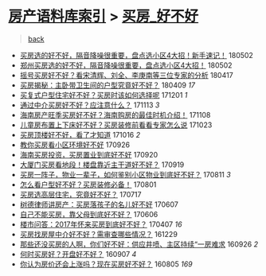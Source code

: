 [房产语料库索引](../../README.md)  > [买房_好不好](买房_好不好.md)
====
> [back](../README.md)

- [买房选的好不好，隔音降噪很重要，盘点选小区4大招！新手速记！](http://jkwz.applinzi.com/ittc/7098498683513603088.html#%E4%B9%B0%E6%88%BF%E9%80%89%E7%9A%84%E5%A5%BD%E4%B8%8D%E5%A5%BD%EF%BC%8C%E9%9A%94%E9%9F%B3%E9%99%8D%E5%99%AA%E5%BE%88%E9%87%8D%E8%A6%81%EF%BC%8C%E7%9B%98%E7%82%B9%E9%80%89%E5%B0%8F%E5%8C%BA4%E5%A4%A7%E6%8B%9B%EF%BC%81%E6%96%B0%E6%89%8B%E9%80%9F%E8%AE%B0%EF%BC%81) 180502  
- [郑州买房选的好不好，隔音降噪很重要，盘点选小区4大招！](http://jkwz.applinzi.com/ittc/7098498683471660039.html#%E9%83%91%E5%B7%9E%E4%B9%B0%E6%88%BF%E9%80%89%E7%9A%84%E5%A5%BD%E4%B8%8D%E5%A5%BD%EF%BC%8C%E9%9A%94%E9%9F%B3%E9%99%8D%E5%99%AA%E5%BE%88%E9%87%8D%E8%A6%81%EF%BC%8C%E7%9B%98%E7%82%B9%E9%80%89%E5%B0%8F%E5%8C%BA4%E5%A4%A7%E6%8B%9B%EF%BC%81) 180502  
- [摇号买房好不好？看宋清辉、刘全、李庚南等三位专家的分析](http://jkwz.applinzi.com/ittc/7092975639365944336.html#%E6%91%87%E5%8F%B7%E4%B9%B0%E6%88%BF%E5%A5%BD%E4%B8%8D%E5%A5%BD%EF%BC%9F%E7%9C%8B%E5%AE%8B%E6%B8%85%E8%BE%89%E3%80%81%E5%88%98%E5%85%A8%E3%80%81%E6%9D%8E%E5%BA%9A%E5%8D%97%E7%AD%89%E4%B8%89%E4%BD%8D%E4%B8%93%E5%AE%B6%E7%9A%84%E5%88%86%E6%9E%90) 180417  
- [买房揭秘：主卧带卫生间的户型究竟好不好？](http://jkwz.applinzi.com/ittc/7089935183862301706.html#%E4%B9%B0%E6%88%BF%E6%8F%AD%E7%A7%98%EF%BC%9A%E4%B8%BB%E5%8D%A7%E5%B8%A6%E5%8D%AB%E7%94%9F%E9%97%B4%E7%9A%84%E6%88%B7%E5%9E%8B%E7%A9%B6%E7%AB%9F%E5%A5%BD%E4%B8%8D%E5%A5%BD%EF%BC%9F) 180409 *17* 
- [买复式户型住宅好不好？买房时该如何选择呢](http://jkwz.applinzi.com/ittc/7042166941207233552.html#%E4%B9%B0%E5%A4%8D%E5%BC%8F%E6%88%B7%E5%9E%8B%E4%BD%8F%E5%AE%85%E5%A5%BD%E4%B8%8D%E5%A5%BD%EF%BC%9F%E4%B9%B0%E6%88%BF%E6%97%B6%E8%AF%A5%E5%A6%82%E4%BD%95%E9%80%89%E6%8B%A9%E5%91%A2) 171201 *1* 
- [通过中介买房好不好？应注意什么？](http://jkwz.applinzi.com/ittc/7035475048956167185.html#%E9%80%9A%E8%BF%87%E4%B8%AD%E4%BB%8B%E4%B9%B0%E6%88%BF%E5%A5%BD%E4%B8%8D%E5%A5%BD%EF%BC%9F%E5%BA%94%E6%B3%A8%E6%84%8F%E4%BB%80%E4%B9%88%EF%BC%9F) 171113 *3* 
- [海南房产旺季买房好不好？海南购房的最佳时机介绍！](http://jkwz.applinzi.com/ittc/7033624635109803025.html#%E6%B5%B7%E5%8D%97%E6%88%BF%E4%BA%A7%E6%97%BA%E5%AD%A3%E4%B9%B0%E6%88%BF%E5%A5%BD%E4%B8%8D%E5%A5%BD%EF%BC%9F%E6%B5%B7%E5%8D%97%E8%B4%AD%E6%88%BF%E7%9A%84%E6%9C%80%E4%BD%B3%E6%97%B6%E6%9C%BA%E4%BB%8B%E7%BB%8D%EF%BC%81) 171108  
- [儿童房布置上下床好不好？买房装修前看看专家怎么说](http://jkwz.applinzi.com/ittc/7027593468791243793.html#%E5%84%BF%E7%AB%A5%E6%88%BF%E5%B8%83%E7%BD%AE%E4%B8%8A%E4%B8%8B%E5%BA%8A%E5%A5%BD%E4%B8%8D%E5%A5%BD%EF%BC%9F%E4%B9%B0%E6%88%BF%E8%A3%85%E4%BF%AE%E5%89%8D%E7%9C%8B%E7%9C%8B%E4%B8%93%E5%AE%B6%E6%80%8E%E4%B9%88%E8%AF%B4) 171023  
- [买房顶楼好不好，看了才知道](http://jkwz.applinzi.com/ittc/7023856371437667344.html#%E4%B9%B0%E6%88%BF%E9%A1%B6%E6%A5%BC%E5%A5%BD%E4%B8%8D%E5%A5%BD%EF%BC%8C%E7%9C%8B%E4%BA%86%E6%89%8D%E7%9F%A5%E9%81%93) 171016 *2* 
- [教你买房看小区环境好不好](http://jkwz.applinzi.com/ittc/7017682145974420496.html#%E6%95%99%E4%BD%A0%E4%B9%B0%E6%88%BF%E7%9C%8B%E5%B0%8F%E5%8C%BA%E7%8E%AF%E5%A2%83%E5%A5%BD%E4%B8%8D%E5%A5%BD) 170926  
- [海南买房投资，买房置业到底好不好](http://jkwz.applinzi.com/ittc/7015403393269629968.html#%E6%B5%B7%E5%8D%97%E4%B9%B0%E6%88%BF%E6%8A%95%E8%B5%84%EF%BC%8C%E4%B9%B0%E6%88%BF%E7%BD%AE%E4%B8%9A%E5%88%B0%E5%BA%95%E5%A5%BD%E4%B8%8D%E5%A5%BD) 170920  
- [大厦门买房看地段！楼盘靠近主干道好不好？](http://jkwz.applinzi.com/ittc/7014800963788080144.html#%E5%A4%A7%E5%8E%A6%E9%97%A8%E4%B9%B0%E6%88%BF%E7%9C%8B%E5%9C%B0%E6%AE%B5%EF%BC%81%E6%A5%BC%E7%9B%98%E9%9D%A0%E8%BF%91%E4%B8%BB%E5%B9%B2%E9%81%93%E5%A5%BD%E4%B8%8D%E5%A5%BD%EF%BC%9F) 170919  
- [买房一阵子，物业一辈子，如何鉴别小区物业到底好不好？](http://jkwz.applinzi.com/ittc/7000541092003709969.html#%E4%B9%B0%E6%88%BF%E4%B8%80%E9%98%B5%E5%AD%90%EF%BC%8C%E7%89%A9%E4%B8%9A%E4%B8%80%E8%BE%88%E5%AD%90%EF%BC%8C%E5%A6%82%E4%BD%95%E9%89%B4%E5%88%AB%E5%B0%8F%E5%8C%BA%E7%89%A9%E4%B8%9A%E5%88%B0%E5%BA%95%E5%A5%BD%E4%B8%8D%E5%A5%BD%EF%BC%9F) 170811 *3* 
- [怎么看户型好不好？买房装修必备！](http://jkwz.applinzi.com/ittc/6996795456250971152.html#%E6%80%8E%E4%B9%88%E7%9C%8B%E6%88%B7%E5%9E%8B%E5%A5%BD%E4%B8%8D%E5%A5%BD%EF%BC%9F%E4%B9%B0%E6%88%BF%E8%A3%85%E4%BF%AE%E5%BF%85%E5%A4%87%EF%BC%81) 170801  
- [买房选高层住宅，究竟好不好？](http://jkwz.applinzi.com/ittc/6991219587482649617.html#%E4%B9%B0%E6%88%BF%E9%80%89%E9%AB%98%E5%B1%82%E4%BD%8F%E5%AE%85%EF%BC%8C%E7%A9%B6%E7%AB%9F%E5%A5%BD%E4%B8%8D%E5%A5%BD%EF%BC%9F) 170717  
- [树德律师讲房产：买房落孩子的名儿好不好](http://jkwz.applinzi.com/ittc/6976447980893635588.html#%E6%A0%91%E5%BE%B7%E5%BE%8B%E5%B8%88%E8%AE%B2%E6%88%BF%E4%BA%A7%EF%BC%9A%E4%B9%B0%E6%88%BF%E8%90%BD%E5%AD%A9%E5%AD%90%E7%9A%84%E5%90%8D%E5%84%BF%E5%A5%BD%E4%B8%8D%E5%A5%BD) 170607  
- [自己不能买房，靠父母到底好不好？](http://jkwz.applinzi.com/ittc/6976001565021176836.html#%E8%87%AA%E5%B7%B1%E4%B8%8D%E8%83%BD%E4%B9%B0%E6%88%BF%EF%BC%8C%E9%9D%A0%E7%88%B6%E6%AF%8D%E5%88%B0%E5%BA%95%E5%A5%BD%E4%B8%8D%E5%A5%BD%EF%BC%9F) 170606  
- [楼市问答：2017年怀来买房到底好不好？](http://jkwz.applinzi.com/ittc/6953842782056743941.html#%E6%A5%BC%E5%B8%82%E9%97%AE%E7%AD%94%EF%BC%9A2017%E5%B9%B4%E6%80%80%E6%9D%A5%E4%B9%B0%E6%88%BF%E5%88%B0%E5%BA%95%E5%A5%BD%E4%B8%8D%E5%A5%BD%EF%BC%9F) 170407 *16* 
- [买房找房屋中介好不好？需审查哪些情况？](http://jkwz.applinzi.com/ittc/6917074667885298692.html#%E4%B9%B0%E6%88%BF%E6%89%BE%E6%88%BF%E5%B1%8B%E4%B8%AD%E4%BB%8B%E5%A5%BD%E4%B8%8D%E5%A5%BD%EF%BC%9F%E9%9C%80%E5%AE%A1%E6%9F%A5%E5%93%AA%E4%BA%9B%E6%83%85%E5%86%B5%EF%BC%9F) 161229  
- [那些还没买房的人啊，你们好不好：供应井喷、主区持续“一房难求](http://jkwz.applinzi.com/ittc/6882219130366723077.html#%E9%82%A3%E4%BA%9B%E8%BF%98%E6%B2%A1%E4%B9%B0%E6%88%BF%E7%9A%84%E4%BA%BA%E5%95%8A%EF%BC%8C%E4%BD%A0%E4%BB%AC%E5%A5%BD%E4%B8%8D%E5%A5%BD%EF%BC%9A%E4%BE%9B%E5%BA%94%E4%BA%95%E5%96%B7%E3%80%81%E4%B8%BB%E5%8C%BA%E6%8C%81%E7%BB%AD%E2%80%9C%E4%B8%80%E6%88%BF%E9%9A%BE%E6%B1%82) 160926 *2* 
- [何时买房好？开盘好不好？](http://jkwz.applinzi.com/ittc/6875055325996123140.html#%E4%BD%95%E6%97%B6%E4%B9%B0%E6%88%BF%E5%A5%BD%EF%BC%9F%E5%BC%80%E7%9B%98%E5%A5%BD%E4%B8%8D%E5%A5%BD%EF%BC%9F) 160907 *4* 
- [你认为房价还会上涨吗？现在买房好不好？](http://jkwz.applinzi.com/ittc/6862923455326061573.html#%E4%BD%A0%E8%AE%A4%E4%B8%BA%E6%88%BF%E4%BB%B7%E8%BF%98%E4%BC%9A%E4%B8%8A%E6%B6%A8%E5%90%97%EF%BC%9F%E7%8E%B0%E5%9C%A8%E4%B9%B0%E6%88%BF%E5%A5%BD%E4%B8%8D%E5%A5%BD%EF%BC%9F) 160805 *169* 
